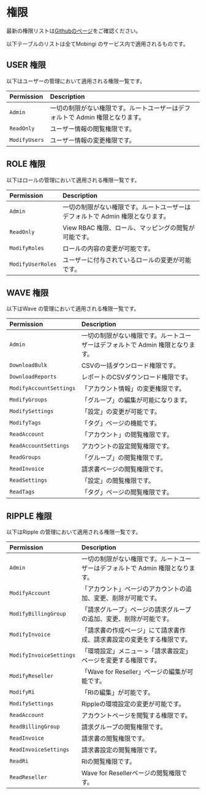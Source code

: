 # 権限

最新の権限リストは[Githubのページ](%20https://github.com/mobingi/rbac-permissions)をご確認ください。 

以下テーブルのリストは全てMobingi のサービス内で適用されるものです。

## USER 権限 <a id="user-permissions"></a>

以下はユーザーの管理において適用される権限一覧です。

| Permission | Description |
| :--- | :--- |
| `Admin` | 一切の制限がない権限です。ルートユーザーはデフォルトで Admin 権限となります。 |
| `ReadOnly` | ユーザー情報の閲覧権限です。 |
| `ModifyUsers` | ユーザー情報の変更権限です。 |

## ROLE 権限

以下はロールの管理において適用される権限一覧です。

| Permission | Description |
| :--- | :--- |
| `Admin` | 一切の制限がない権限です。ルートユーザーはデフォルトで Admin 権限となります。 |
| `ReadOnly` | View RBAC 権限、ロール、マッピングの閲覧が可能です。 |
| `ModifyRoles` | ロールの内容の変更が可能です。 |
| `ModifyUserRoles` | ユーザーに付与されているロールの変更が可能です。 |

## WAVE 権限 <a id="wave-permissions"></a>

以下はWave の管理において適用される権限一覧です。 

| Permission | Description |
| :--- | :--- |
| `Admin` | 一切の制限がない権限です。ルートユーザーはデフォルトで Admin 権限となります。 |
| `DownloadBulk` | CSVの一括ダウンロード権限です。 |
| `DownloadReports` | レポートのCSVダウンロード権限です。 |
| `ModifyAccountSettings` | 「アカウント情報」の変更権限です。 |
| `ModifyGroups` | 「グループ」の編集が可能になります。 |
| `ModifySettings` | 「設定」の変更が可能です。 |
| `ModifyTags` | 「タグ」ページの機能です。 |
| `ReadAccount` | 「アカウント」の閲覧権限です。 |
| `ReadAccountSettings` | アカウントの設定閲覧権限です。 |
| `ReadGroups` | 「グループ」の閲覧権限です。 |
| `ReadInvoice` | 請求書ページの閲覧権限です。 |
| `ReadSettings` | 「設定」の閲覧権限です。 |
| `ReadTags` | 「タグ」ページの閲覧権限です。 |

## RIPPLE 権限 <a id="ripple-permissions"></a>

以下はRipple の管理において適用される権限一覧です。

| Permission | Description |
| :--- | :--- |
| `Admin` | 一切の制限がない権限です。ルートユーザーはデフォルトで Admin 権限となります。 |
| `ModifyAccount` | 「アカウント」ページのアカウントの追加、変更、削除が可能です。 |
| `ModifyBillingGroup` | 「請求グループ」ページの請求グループの追加、変更、削除が可能です。 |
| `ModifyInvoice` | 「請求書の作成ページ」にて請求書作成、請求書設定の変更をする権限です。 |
| `ModifyInvoiceSettings` | 「環境設定」メニュー &gt;「請求書設定」ページを変更する権限です。 |
| `ModifyReseller` | 「Wave for Reseller」ページの編集が可能です。 |
| `ModifyRi` | 「RIの編集」が可能です。 |
| `ModifySettings` | Rippleの環境設定の変更が可能です。 |
| `ReadAccount` | アカウントページを閲覧する権限です。 |
| `ReadBillingGroup` | 請求グループの閲覧権限です。 |
| `ReadInvoice` | 請求書の閲覧権限です。 |
| `ReadInvoiceSettings` | 請求書設定の閲覧権限です。 |
| `ReadRi` | RIの閲覧権限です。 |
| `ReadReseller` | Wave for Resellerページの閲覧権限です。 |



